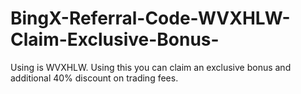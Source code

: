 # BingX-Referral-Code-WVXHLW-Claim-Exclusive-Bonus-
Using is WVXHLW. Using this  you can claim an exclusive bonus and additional 40% discount on trading fees.
